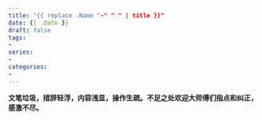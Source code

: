 ```yaml
---
title: "{{ replace .Name "-" " " | title }}"
date: {{ .Date }}
draft: false
tags:
-
series:
-
categories:
-
---
```



<!--more-->


**文笔垃圾，措辞轻浮，内容浅显，操作生疏。不足之处欢迎大师傅们指点和纠正，感激不尽。**